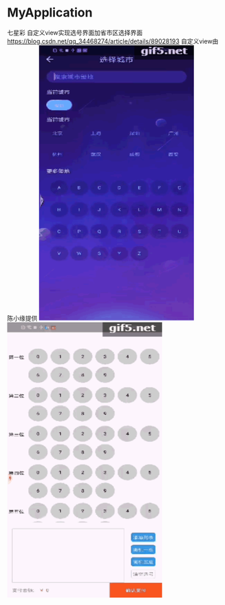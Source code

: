 # MyApplication
七星彩
自定义view实现选号界面加省市区选择界面
https://blog.csdn.net/qq_34468274/article/details/89028193
自定义view由 陈小缘提供 
<img width="360" height="640" src="https://github.com/a291808500/MyApplication/blob/master/preview/gif5%E6%96%B0%E6%96%87%E4%BB%B6%20(2).gif" />
<img width="360" height="640" src="https://github.com/a291808500/MyApplication/blob/master/preview/gif5%E6%96%B0%E6%96%87%E4%BB%B6%20(1).gif" />
